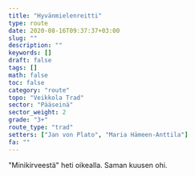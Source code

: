 ```yaml
---
title: "Hyvänmielenreitti"
type: route
date: 2020-08-16T09:37:37+03:00
slug: ""
description: ""
keywords: []
draft: false
tags: []
math: false
toc: false
category: "route"
topo: "Veikkola Trad"
sector: "Pääseinä"
sector_weight: 2
grade: "3+"
route_type: "trad"
setters: ["Jan von Plato", "Maria Hämeen-Anttila"]
fa: ""
---
```


"Minikirveestä" heti oikealla. Saman kuusen ohi.
